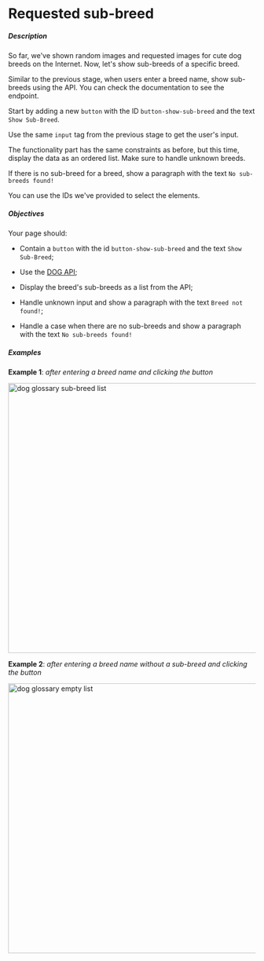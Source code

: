 # Requested sub-breed
<div class="step-text">
<h5 id="description">Description</h5><p>So far, we've shown random images and requested images for cute dog breeds on the Internet. Now, let's show sub-breeds of a specific breed.</p><p>Similar to the previous stage, when users enter a breed name, show sub-breeds using the API. You can check the documentation to see the endpoint.</p><p>Start by adding a new <code class="java">button</code> with the ID <code class="java">button-show-sub-breed</code> and the text <code class="java">Show Sub-Breed</code>.</p><p>Use the same <code class="java">input</code> tag from the previous stage to get the user's input.</p><p>The functionality part has the same constraints as before, but this time, display the data as an ordered list. Make sure to handle unknown breeds.</p><p>If there is no sub-breed for a breed, show a paragraph with the text <code class="java">No sub-breeds found!</code></p><p>You can use the IDs we've provided to select the elements.</p><h5 id="objectives">Objectives</h5><p>Your page should:</p><ul><li><p>Contain a <code class="java">button</code> with the id <code class="java">button-show-sub-breed</code> and the text <code class="java">Show Sub-Breed</code>;</p></li><li><p>Use the <a href="https://dog.ceo/dog-api/documentation" rel="noopener noreferrer nofollow" target="_blank">DOG API</a>;</p></li><li><p>Display the breed's sub-breeds as a list from the API;</p></li><li><p>Handle unknown input and show a paragraph with the text <code class="java">Breed not found!</code>;</p></li><li><p>Handle a case when there are no sub-breeds and show a paragraph with the text <code class="java">No sub-breeds found!</code></p></li></ul><h5 id="examples">Examples</h5><p><strong>Example 1</strong>: <em>after entering a breed name and clicking the button</em></p><p><picture><source media="(max-width: 480px)" srcset="https://ucarecdn.com/0f17e33c-1b3b-419c-af1e-9f277ca83f2c/-/stretch/off/-/resize/480x/-/format/webp/ 1x,https://ucarecdn.com/0f17e33c-1b3b-419c-af1e-9f277ca83f2c/-/stretch/off/-/resize/960x/-/format/webp/ 2x,https://ucarecdn.com/0f17e33c-1b3b-419c-af1e-9f277ca83f2c/-/stretch/off/-/resize/1440x/-/format/webp/ 3x" type="image/webp"/><source media="(max-width: 800px)" srcset="https://ucarecdn.com/0f17e33c-1b3b-419c-af1e-9f277ca83f2c/-/stretch/off/-/resize/800x/-/format/webp/ 1x,https://ucarecdn.com/0f17e33c-1b3b-419c-af1e-9f277ca83f2c/-/stretch/off/-/resize/1600x/-/format/webp/ 2x,https://ucarecdn.com/0f17e33c-1b3b-419c-af1e-9f277ca83f2c/-/stretch/off/-/resize/2400x/-/format/webp/ 3x" type="image/webp"/><source srcset="https://ucarecdn.com/0f17e33c-1b3b-419c-af1e-9f277ca83f2c/-/stretch/off/-/resize/1100x/-/format/webp/ 1x,https://ucarecdn.com/0f17e33c-1b3b-419c-af1e-9f277ca83f2c/-/stretch/off/-/resize/2200x/-/format/webp/ 2x,https://ucarecdn.com/0f17e33c-1b3b-419c-af1e-9f277ca83f2c/-/stretch/off/-/resize/3000x/-/format/webp/ 3x" type="image/webp"/><img alt="dog glossary sub-breed list" height="550" src="https://ucarecdn.com/0f17e33c-1b3b-419c-af1e-9f277ca83f2c/" width="550"/></picture></p><p><strong>Example 2</strong>: <em>after entering a breed name without a sub-breed and clicking the button</em></p><p><picture><source media="(max-width: 480px)" srcset="https://ucarecdn.com/d9567b86-e3f8-4493-b70f-df09fe765eee/-/stretch/off/-/resize/480x/-/format/webp/ 1x,https://ucarecdn.com/d9567b86-e3f8-4493-b70f-df09fe765eee/-/stretch/off/-/resize/960x/-/format/webp/ 2x,https://ucarecdn.com/d9567b86-e3f8-4493-b70f-df09fe765eee/-/stretch/off/-/resize/1440x/-/format/webp/ 3x" type="image/webp"/><source media="(max-width: 800px)" srcset="https://ucarecdn.com/d9567b86-e3f8-4493-b70f-df09fe765eee/-/stretch/off/-/resize/800x/-/format/webp/ 1x,https://ucarecdn.com/d9567b86-e3f8-4493-b70f-df09fe765eee/-/stretch/off/-/resize/1600x/-/format/webp/ 2x,https://ucarecdn.com/d9567b86-e3f8-4493-b70f-df09fe765eee/-/stretch/off/-/resize/2400x/-/format/webp/ 3x" type="image/webp"/><source srcset="https://ucarecdn.com/d9567b86-e3f8-4493-b70f-df09fe765eee/-/stretch/off/-/resize/1100x/-/format/webp/ 1x,https://ucarecdn.com/d9567b86-e3f8-4493-b70f-df09fe765eee/-/stretch/off/-/resize/2200x/-/format/webp/ 2x,https://ucarecdn.com/d9567b86-e3f8-4493-b70f-df09fe765eee/-/stretch/off/-/resize/3000x/-/format/webp/ 3x" type="image/webp"/><img alt="dog glossary empty list" height="550" src="https://ucarecdn.com/d9567b86-e3f8-4493-b70f-df09fe765eee/" width="550"/></picture></p>
</div>
